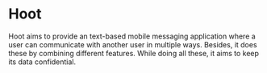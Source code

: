 # Hoot

Hoot aims to provide an text-based mobile messaging application where a user can communicate with another user in multiple ways. Besides, it does these by combining different features. While doing all these, it aims to keep its data confidential.
